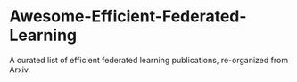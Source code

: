 # Awesome-Efficient-Federated-Learning
A curated list of efficient federated learning publications, re-organized from Arxiv.

